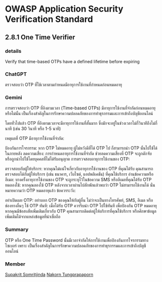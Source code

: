 # OWASP Application Security Verification Standard

## 2.8.1 One Time Verifier

### details

Verify that time-based OTPs have a defined lifetime before expiring

### ChatGPT

ตรวจสอบว่า OTP ที่ใช้เวลาตามกำหนดมีอายุการใช้งานที่กำหนดก่อนหมดอายุ

### Gemini

การตรวจสอบว่า OTP ที่อิงตามเวลา (Time-based OTPs) มีอายุการใช้งานที่จำกัดก่อนหมดอายุหรือไม่นั้น เป็นเรื่องสำคัญในการรักษาความปลอดภัยของการทำธุรกรรมและการเข้าถึงบัญชีออนไลน์

โดยทั่วไปแล้ว OTP ที่อิงตามเวลาจะมีอายุการใช้งานที่สั้นมาก ซึ่งมักจะอยู่ในช่วงเวลาไม่กี่วินาทีถึงไม่กี่นาที (เช่น 30 วินาที หรือ 1-5 นาที)

เหตุผลที่ OTP มีอายุการใช้งานที่จำกัด:

ป้องกันการโจรกรรม: หาก OTP ไม่หมดอายุ ผู้ไม่หวังดีที่ได้ OTP ไป ก็สามารถนำ OTP นั้นไปใช้ได้ในภายหลัง
ลดความเสี่ยง: การกำหนดอายุการใช้งานที่จำกัด ช่วยลดความเสี่ยงที่ OTP จะถูกดักจับ หรือถูกนำไปใช้โดยบุคคลที่ไม่ได้รับอนุญาต
การตรวจสอบอายุการใช้งานของ OTP:

ตรวจสอบกับผู้ให้บริการ: หากคุณไม่แน่ใจเกี่ยวกับอายุการใช้งานของ OTP ที่คุณได้รับ คุณสามารถตรวจสอบได้กับผู้ให้บริการ (เช่น ธนาคาร, เว็บไซต์, แอปพลิเคชัน) ที่คุณใช้บริการ
อ่านข้อความหรืออีเมล: บางครั้งอายุการใช้งานของ OTP จะถูกระบุไว้ในข้อความ SMS หรืออีเมลที่คุณได้รับ OTP
ทดลองใช้: หากคุณลองใช้ OTP หลังจากเวลาผ่านไปสักพักแล้วพบว่า OTP ไม่สามารถใช้งานได้ นั่นหมายความว่า OTP หมดอายุแล้ว
ข้อควรระวัง:

อย่าเปิดเผย OTP: อย่าบอก OTP ของคุณให้กับผู้อื่น ไม่ว่าจะเป็นทางโทรศัพท์, SMS, อีเมล หรือช่องทางอื่นๆ
ใช้ OTP ทันที: เมื่อได้รับ OTP ควรรีบนำ OTP ไปใช้ทันที เพื่อป้องกัน OTP หมดอายุ
หากคุณมีข้อสงสัยเพิ่มเติมเกี่ยวกับ OTP คุณสามารถติดต่อผู้ให้บริการที่คุณใช้บริการ หรือศึกษาข้อมูลเพิ่มเติมได้จากแหล่งข้อมูลที่น่าเชื่อถือ

### Summary

OTP หรือ One Time Password นั้นมีเวลาจำกัดให้การใช้งานเพื่อป้องกันการโจรกรรมทางไซเบอร์ 
เพราะ เป็นเรื่องสำคัญในการรักษาความปลอดภัยของการทำธุรกรรมและการเข้าถึงบัญชีออนไลน์

### Member

[Supakrit Somritjinda]()
[Nakorn Tungprapaporn](https://taedate.github.io/boardgame)
